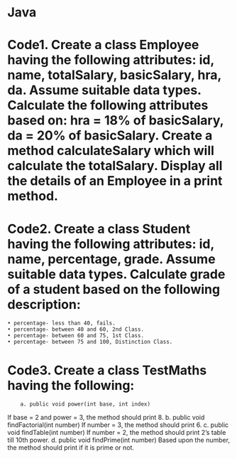 # Java

# Code1. Create a class Employee having the following attributes: id, name, totalSalary, basicSalary, hra, da. Assume suitable data types. Calculate the following attributes based on: hra = 18% of basicSalary, da = 20% of basicSalary. Create a method calculateSalary which will calculate the totalSalary. Display all the details of an Employee in a print method.

# Code2. Create a class Student having the following attributes: id, name, percentage, grade. Assume suitable data types. Calculate grade of a student based on the following description: 

    • percentage- less than 40, fails.
    • percentage- between 40 and 60, 2nd Class.
    • percentage- between 60 and 75, 1st Class.
    • percentage- between 75 and 100, Distinction Class.

# Code3. Create a class TestMaths having the following:
        a. public void power(int base, int index)
If base = 2 and power = 3, the method should print 8.
        b. public void findFactorial(int number)
If number = 3, the method should print 6.
        c. public void findTable(int number)
If number = 2, the method should print 2’s table till 10th power.
        d. public void findPrime(int number)
Based upon the number, the method should print if it is prime or not.


